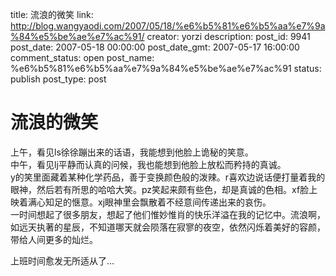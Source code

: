 title: 流浪的微笑
link: http://blog.wangyaodi.com/2007/05/18/%e6%b5%81%e6%b5%aa%e7%9a%84%e5%be%ae%e7%ac%91/
creator: yorzi
description: 
post_id: 9941
post_date: 2007-05-18 00:00:00
post_date_gmt: 2007-05-17 16:00:00
comment_status: open
post_name: %e6%b5%81%e6%b5%aa%e7%9a%84%e5%be%ae%e7%ac%91
status: publish
post_type: post

# 流浪的微笑

上午，看见ls徐徐蹦出来的话语，我能想到他脸上诡秘的笑意。  
中午，看见lj平静而认真的问候，我也能想到他脸上放松而矜持的真诚。  
y的笑里面藏着某种化学药品，善于变换颜色般的泼辣。r喜欢边说话便打量着我的眼神，然后若有所思的哈哈大笑。pz笑起来颇有些色，却是真诚的色相。xf脸上映着满心知足的惬意。xj眼神里会飘散着不经意间传递出来的哀伤。  
一时间想起了很多朋友，想起了他们惟妙惟肖的快乐洋溢在我的记忆中。流浪啊，如远天执著的星辰，不知道哪天就会陨落在寂寥的夜空，依然闪烁着美好的容颜，带给人间更多的灿烂。  
  
上班时间愈发无所适从了...